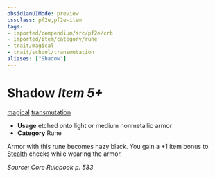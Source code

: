 ```yaml
---
obsidianUIMode: preview
cssclass: pf2e,pf2e-item
tags:
- imported/compendium/src/pf2e/crb
- imported/item/category/rune
- trait/magical
- trait/school/transmutation
aliases: ["Shadow"]
---
```

# Shadow *Item 5+*  
[magical](magical.md)  [transmutation](transmutation.md)  

- **Usage** etched onto light or medium nonmetallic armor
- **Category** Rune

Armor with this rune becomes hazy black. You gain a +1 item bonus to [Stealth](../../skills.md#Stealth) checks while wearing the armor.

*Source: Core Rulebook p. 583*